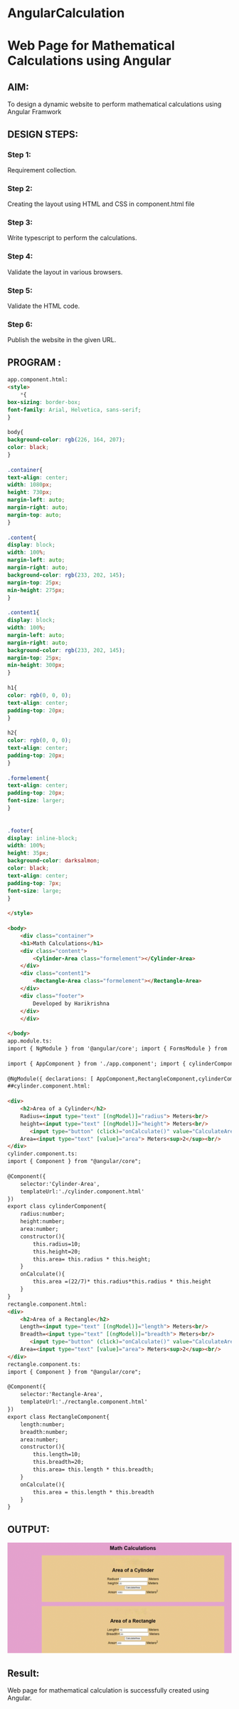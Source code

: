 # AngularCalculation

# Web Page for Mathematical Calculations using Angular

## AIM:
To design a dynamic website to perform mathematical calculations using Angular Framwork

## DESIGN STEPS:

### Step 1:

Requirement collection.

### Step 2:

Creating the layout using HTML and CSS in component.html file

### Step 3:

Write typescript to perform the calculations.

### Step 4:

Validate the layout in various browsers.

### Step 5:

Validate the HTML code.

### Step 6:

Publish the website in the given URL.

## PROGRAM :
```HTML
app.component.html:
<style>
    *{
box-sizing: border-box;
font-family: Arial, Helvetica, sans-serif;
}

body{
background-color: rgb(226, 164, 207);
color: black;
}

.container{
text-align: center;
width: 1080px;
height: 730px;
margin-left: auto;
margin-right: auto;
margin-top: auto;
}

.content{
display: block;
width: 100%;
margin-left: auto;
margin-right: auto;
background-color: rgb(233, 202, 145);
margin-top: 25px;
min-height: 275px;
}

.content1{
display: block;
width: 100%;
margin-left: auto;
margin-right: auto;
background-color: rgb(233, 202, 145);
margin-top: 25px;
min-height: 300px;
}

h1{
color: rgb(0, 0, 0);
text-align: center;
padding-top: 20px;
}

h2{
color: rgb(0, 0, 0);
text-align: center;
padding-top: 20px;
}

.formelement{
text-align: center;
padding-top: 20px;
font-size: larger;
}


.footer{
display: inline-block;
width: 100%;
height: 35px;
background-color: darksalmon;
color: black;
text-align: center;
padding-top: 7px;
font-size: large;
}

</style>

<body>
    <div class="container">
    <h1>Math Calculations</h1>
    <div class="content">
        <Cylinder-Area class="formelement"></Cylinder-Area>
    </div>
    <div class="content1">
        <Rectangle-Area class="formelement"></Rectangle-Area>
    </div>
    <div class="footer">
        Developed by Harikrishna 
    </div>
    </div>

</body>
app.module.ts:
import { NgModule } from '@angular/core'; import { FormsModule } from '@angular/forms'; import { BrowserModule } from '@angular/platform-browser';

import { AppComponent } from './app.component'; import { cylinderComponent } from './cylinder/cylinder.component'; import { RectangleComponent } from './rectangle/rectangle.component';

@NgModule({ declarations: [ AppComponent,RectangleComponent,cylinderComponent ], imports: [ BrowserModule,FormsModule ], providers: [], bootstrap: [AppComponent] }) export class AppModule { }
##cylinder.component.html:

<div>
    <h2>Area of a Cylinder</h2>
    Radius=<input type="text" [(ngModel)]="radius"> Meters<br/>
    height=<input type="text" [(ngModel)]="height"> Meters<br/>
       <input type="button" (click)="onCalculate()" value="CalculateArea"><br/>
    Area=<input type="text" [value]="area"> Meters<sup>2</sup><br/>
</div>
cylinder.component.ts:
import { Component } from "@angular/core";

@Component({
    selector:'Cylinder-Area',
    templateUrl:'./cylinder.component.html'
})
export class cylinderComponent{
    radius:number;
    height:number;
    area:number;
    constructor(){
        this.radius=10;
        this.height=20;
        this.area= this.radius * this.height;
    }
    onCalculate(){
        this.area =(22/7)* this.radius*this.radius * this.height
    }
}
rectangle.component.html:
<div>
    <h2>Area of a Rectangle</h2>
    Length=<input type="text" [(ngModel)]="length"> Meters<br/>
    Breadth=<input type="text" [(ngModel)]="breadth"> Meters<br/>
       <input type="button" (click)="onCalculate()" value="CalculateArea"><br/>
    Area=<input type="text" [value]="area"> Meters<sup>2</sup><br/>
</div>
rectangle.component.ts:
import { Component } from "@angular/core";

@Component({
    selector:'Rectangle-Area',
    templateUrl:'./rectangle.component.html'
})
export class RectangleComponent{
    length:number;
    breadth:number;
    area:number;
    constructor(){
        this.length=10;
        this.breadth=20;
        this.area= this.length * this.breadth;
    }
    onCalculate(){
        this.area = this.length * this.breadth
    }
}
```
## OUTPUT:
![OUTPUT](https://github.com/jithendra2004/AngularCalculation/blob/main/1.png?raw=true)

## Result:
Web page for mathematical calculation is successfully created using Angular.

